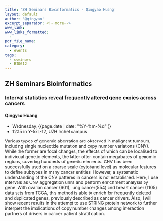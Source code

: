 ```yaml
---
title: 'ZH Seminars Bioinformatics - Qingyao Huang'
layout: default
author: '@qingyao'
excerpt_separator: <!--more-->
www_link:
www_links_formatted:
  - 
pdf_file_name:
category:
  - events
tags:
  - seminars
  - BIO612
---
```


## ZH Seminars Bioinformatics
### Interval statistics reveal frequently altered gene copies across cancers
#### Qingyao Huang

* Wednesday, {{page.date | date: "%Y-%m-%d" }}
* 12:15 in Y-55L-12, UZH Irchel campus

<!--more-->

Various types of genomic aberration are observed in malignant tumours, including single nucleotide mutation and copy number variations (CNV). While the former are focal changes, the effects of which can be localised to individual genetic elements, the latter often contain megabases of genomic regions, covering hundreds of genetic elements. CNV has been successfully used on a coarse scale (cytoband level) as molecular features to define subtypes in many cancer entities. However, a systematic understanding of the CNV patterns in cancers is not established. Here, I use intervals as CNV aggregation units and perform enrichment analysis by gene. With ovarian cancer (601), lung cancer(554) and breast cancer (1105) data sets from TCGA, this method is able to enrich for frequently deleted and duplicated genes, previously described as cancer drivers. Also, I will show recent results in the attempt to use STRING protein network to further interpret the implications of copy number changes among interaction partners of drivers in cancer patient stratification.